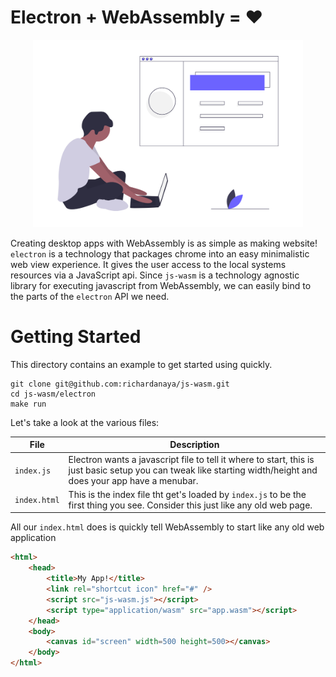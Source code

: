 # Electron + WebAssembly = :heart:

<p align="center">
  <img height="300" src="../images/undraw_web_developer_p3e5.png">
</p>


Creating desktop apps with WebAssembly is as simple as making website! `electron` is a technology that packages chrome into an easy minimalistic web view experience. It gives the user access to the local systems resources via a JavaScript api. Since `js-wasm` is a technology agnostic library for executing javascript from WebAssembly, we can easily bind to the parts of the `electron` API we need.

# Getting Started

This directory contains an example to get started using quickly.

```
git clone git@github.com:richardanaya/js-wasm.git
cd js-wasm/electron
make run
```

Let's take a look at the various files:

| File | Description |
|------|-------------|
| `index.js` | Electron wants a javascript file to tell it where to start, this is just basic setup you can tweak like starting width/height and does your app have a menubar. |
| `index.html` | This is the index file  tht get's loaded by `index.js` to be the first thing you see. Consider this just like any old web page. |

All our `index.html` does is quickly tell WebAssembly to start like any old web application

```html
<html>
    <head>
        <title>My App!</title>
        <link rel="shortcut icon" href="#" />
        <script src="js-wasm.js"></script>
        <script type="application/wasm" src="app.wasm"></script>
    </head>
    <body>
        <canvas id="screen" width=500 height=500></canvas>
    </body>
</html>
```
